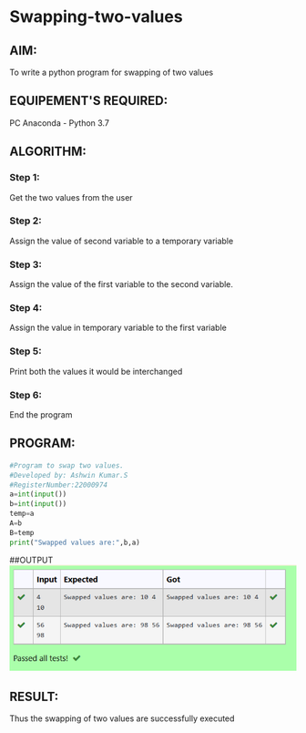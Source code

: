 # Swapping-two-values
## AIM:
To write a python program for swapping of two values
## EQUIPEMENT'S REQUIRED: 
PC
Anaconda - Python 3.7
## ALGORITHM: 
### Step 1:
Get the two values from the user
### Step 2: 
Assign the value of second variable to a temporary variable 
### Step 3: 
Assign the value of the first variable to the second variable.
### Step 4:  
Assign the value in temporary variable to the first variable
### Step 5: 
Print both the values it would be interchanged
### Step 6: 
End the program
## PROGRAM:

```python 
#Program to swap two values.
#Developed by: Ashwin Kumar.S
#RegisterNumber:22000974
a=int(input())
b=int(input())
temp=a
A=b
B=temp
print("Swapped values are:",b,a)
```
##OUTPUT
![output](op1.png)

## RESULT:
Thus the swapping of two values are successfully executed



